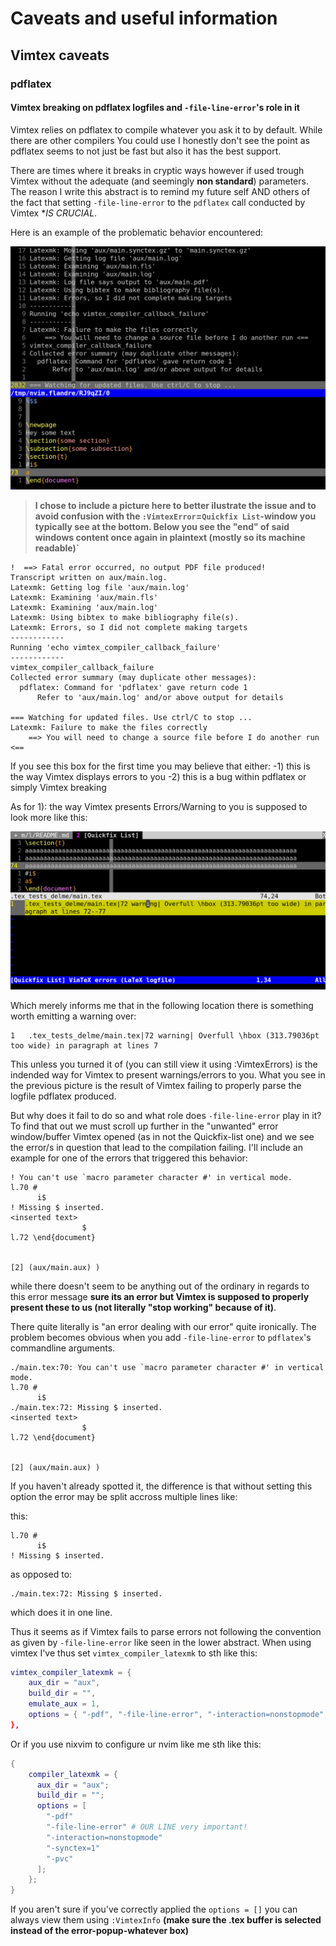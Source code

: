 # Caveats and useful information
## Vimtex caveats
### pdflatex
#### Vimtex breaking on pdflatex logfiles and `-file-line-error`'s role in it
Vimtex relies on pdflatex to compile whatever you ask it to by default. While there are other compilers You could use I honestly don't see the point as pdflatex seems to not just be fast but also it has the best support.

There are times where it breaks in cryptic ways however if used trough Vimtex without the adequate (and seemingly **non standard**) parameters. The reason I write this abstract is to remind my future self AND others of the fact that setting `-file-line-error` to the `pdflatex` call conducted by Vimtex **IS CRUCIAL*.

Here is an example of the problematic behavior encountered:

![](vimtex_file_line_error_example.png)

> __I chose to include a picture here to better ilustrate the issue and to avoid confusion with the `:VimtexError`=`Quickfix List`-window you typically see at the bottom. Below you see the "end" of said windows content once again in plaintext (mostly so its machine readable)`__ 

```
!  ==> Fatal error occurred, no output PDF file produced!
Transcript written on aux/main.log.
Latexmk: Getting log file 'aux/main.log'
Latexmk: Examining 'aux/main.fls'
Latexmk: Examining 'aux/main.log'
Latexmk: Using bibtex to make bibliography file(s).
Latexmk: Errors, so I did not complete making targets
------------
Running 'echo vimtex_compiler_callback_failure'
------------
vimtex_compiler_callback_failure
Collected error summary (may duplicate other messages):
  pdflatex: Command for 'pdflatex' gave return code 1
      Refer to 'aux/main.log' and/or above output for details

=== Watching for updated files. Use ctrl/C to stop ...
Latexmk: Failure to make the files correctly
    ==> You will need to change a source file before I do another run <==
```

If you see this box for the first time you may believe that either:
-1) this is the way Vimtex displays errors to you
-2) this is a bug within pdflatex or simply Vimtex breaking

As for 1): the way Vimtex presents Errors/Warning to you is supposed to look more like this:

![](vimtex_quickfix_list_example.png)

Which merely informs me that in the following location there is something worth emitting a warning over:
```
1   .tex_tests_delme/main.tex|72 warning| Overfull \hbox (313.79036pt too wide) in paragraph at lines 7
```

This unless you turned it of (you can still view it using :VimtexErrors) is the indended way for Vimtex to present warnings/errors to you. What you see in the previous picture is the result of Vimtex failing to properly parse the logfile pdflatex produced.

But why does it fail to do so and what role does `-file-line-error` play in it? To find that out we must scroll up further in the "unwanted" error window/buffer Vimtex opened (as in not the Quickfix-list one) and we see the error/s in question that lead to the compilation failing. I'll include an example for one of the errors that triggered this behavior:

```
! You can't use `macro parameter character #' in vertical mode.
l.70 #
      i$
! Missing $ inserted.
<inserted text>
                $
l.72 \end{document}


[2] (aux/main.aux) )
```

while there doesn't seem to be anything out of the ordinary in regards to this error message __sure its an error but Vimtex is supposed to properly present these to us (not literally "stop working" because of it)__.

There quite literally is "an error dealing with our error" quite ironically. The problem becomes obvious when you add `-file-line-error` to `pdflatex`'s commandline arguments.

```
./main.tex:70: You can't use `macro parameter character #' in vertical mode.
l.70 #
      i$
./main.tex:72: Missing $ inserted.
<inserted text>
                $
l.72 \end{document}


[2] (aux/main.aux) )
```

If you haven't already spotted it, the difference is that without setting this option the error may be split accross multiple lines like:

this:
```
l.70 #
      i$
! Missing $ inserted.
```
as opposed to:
```
./main.tex:72: Missing $ inserted.
```
which does it in one line.

Thus it seems as if Vimtex fails to parse errors not following the convention as given by `-file-line-error` like seen in the lower abstract. When using vimtex I've thus set `vimtex_compiler_latexmk` to sth like this:

```lua
vimtex_compiler_latexmk = {
    aux_dir = "aux",
    build_dir = "",
    emulate_aux = 1,
    options = { "-pdf", "-file-line-error", "-interaction=nonstopmode", "-sync "-pvc" },
},
```

Or if you use nixvim to configure ur nvim like me sth like this:
```nix
{
    compiler_latexmk = {
      aux_dir = "aux";
      build_dir = "";
      options = [
        "-pdf"
        "-file-line-error" # OUR LINE very important!
        "-interaction=nonstopmode"
        "-synctex=1"
        "-pvc"
      ];
    };
}
```

If you aren't sure if you've correctly applied the `options = []` you can always view them using `:VimtexInfo` __(make sure the .tex buffer is selected instead of the error-popup-whatever box)__

